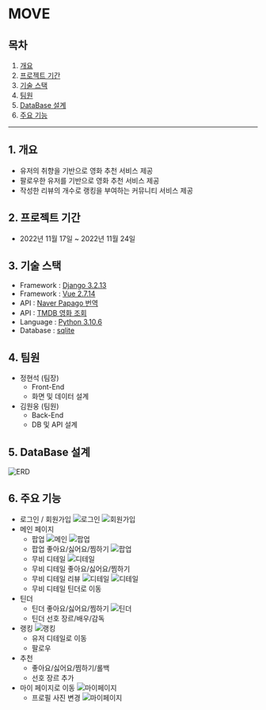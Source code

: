 # MOVE

## 목차

1. [개요](#1.개요)
2. [프로젝트 기간](#2.프로젝트_기간)
3. [기술 스택](#3.기술_스택)
4. [팀원](#4.팀원)
5. [DataBase 설계](#5.DataBase_설계)
6. [주요 기능](#6.주요_기능)

 <hr>

## 1. 개요

-   유저의 취향을 기반으로 영화 추천 서비스 제공
-   팔로우한 유저를 기반으로 영화 추천 서비스 제공
-   작성한 리뷰의 개수로 랭킹을 부여하는 커뮤니티 서비스 제공

## 2. 프로젝트 기간

-   2022년 11월 17일 ~ 2022년 11월 24일

## 3. 기술 스택

-   Framework : [Django 3.2.13](https://docs.djangoproject.com/en/4.1/releases/3.2.13/)
-   Framework : [Vue 2.7.14](https://github.com/vuejs/vue/releases)
-   API : [Naver Papago 번역](https://developers.naver.com/products/papago/nmt/nmt.md)
-   API : [TMDB 영화 조회](https://developers.themoviedb.org/3/movies/get-movie-details)
-   Language : [Python 3.10.6](https://www.python.org/downloads/release/python-3106/)
-   Database : [sqlite](https://www.sqlite.org/index.html)

## 4. 팀원

-   정현석 (팀장)
    -   Front-End
    -   화면 및 데이터 설계
-   김원웅 (팀원)
    -   Back-End
    -   DB 및 API 설계

## 5. DataBase 설계

![ERD](./readme_assets/ERD.png)

## 6. 주요 기능

-   로그인 / 회원가입
    ![로그인](./readme_assets/%0801_%EB%A1%9C%EA%B7%B8%EC%9D%B8.png)
    ![회원가입](./readme_assets/02_%ED%9A%8C%EC%9B%90%EA%B0%80%EC%9E%85.png)
-   메인 페이지
    -   팝업
    ![메인](./readme_assets/03_%EB%A9%94%EC%9D%B8.png)
    ![팝업](./readme_assets/04_%EB%A9%94%EC%9D%B8_%ED%8C%9D%EC%97%85.png)
    -   팝업 좋아요/싫어요/찜하기
    ![팝업](./readme_assets/05_%EB%A9%94%EC%9D%B8_%ED%8C%9D%EC%97%85_%EC%A2%8B%EC%95%84%EC%9A%94.png)
    -   무비 디테일
    ![디테일](./readme_assets/06_%EB%94%94%ED%85%8C%EC%9D%BC.png)
    -   무비 디테일 좋아요/싫어요/찜하기
    -   무비 디테일 리뷰
    ![디테일](./readme_assets/07_%EB%94%94%ED%85%8C%EC%9D%BC_%EB%8C%93%EA%B8%80_%EC%9E%91%EC%84%B1.png)
    ![디테일](./readme_assets/08_%EB%94%94%ED%85%8C%EC%9D%BC_%EB%8C%93%EA%B8%80.png)
    -   무비 디테일 틴더로 이동
-   틴더
    -   틴더 좋아요/싫어요/찜하기
    ![틴더](./readme_assets/09_%EA%B0%90%EB%8F%85_%ED%8B%B4%EB%8D%94.png)
    -   틴더 선호 장르/배우/감독
-   랭킹
    ![랭킹](./readme_assets/10_%EB%9E%AD%ED%82%B9.png)
    -   유저 디테일로 이동
    -   팔로우
-   추천
    -   좋아요/싫어요/찜하기/롤백
    -   선호 장르 추가
-   마이 페이지로 이동
    ![마이페이지](./readme_assets/11_%EB%A7%88%EC%9D%B4%ED%8E%98%EC%9D%B4%EC%A7%80.png)
    -   프로필 사진 변경
    ![마이페이지](./readme_assets/12_%EB%A7%88%EC%9D%B4%ED%8E%98%EC%9D%B4%EC%A7%80_%EC%82%AC%EC%A7%84%EB%B3%80%EA%B2%BD.png)
